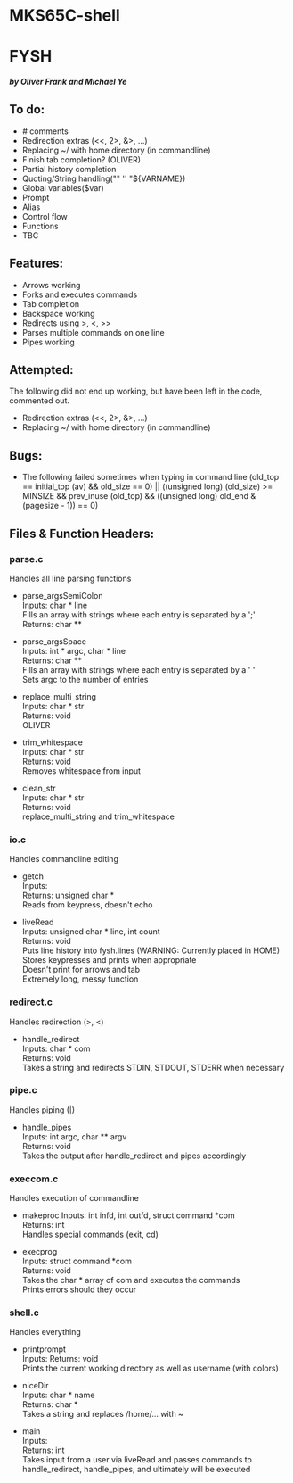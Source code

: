 # MKS65C-shell
# FYSH
##### by Oliver Frank and Michael Ye

## To do:
- \# comments
- Redirection extras (<<, 2>, &>, ...)
- Replacing ~/ with home directory (in commandline)   
- Finish tab completion? (OLIVER)
- Partial history completion
- Quoting/String handling("" '' "${VARNAME})
- Global variables($var)
- Prompt
- Alias
- Control flow
- Functions
- TBC

## Features:
- Arrows working  
- Forks and executes commands  
- Tab completion   
- Backspace working  
- Redirects using >, <, >>  
- Parses multiple commands on one line  
- Pipes working  

## Attempted:
The following did not end up working, but have been left in the code, commented out.
- Redirection extras (<<, 2>, &>, ...)
- Replacing ~/ with home directory (in commandline)   

## Bugs:
- The following failed sometimes when typing in command line
      (old_top == initial_top (av) && old_size == 0) ||
      ((unsigned long) (old_size) >= MINSIZE &&
      prev_inuse (old_top) && ((unsigned long) old_end
      & (pagesize - 1)) == 0)

## Files & Function Headers:
### parse.c
Handles all line parsing functions

- parse_argsSemiColon  
Inputs: char * line  
Fills an array with strings where each entry is separated by a ';'  
Returns: char **

- parse_argsSpace  
Inputs: int \* argc, char * line  
Returns: char **  
Fills an array with strings where each entry is separated by a ' '  
Sets argc to the number of entries

- replace_multi_string  
Inputs: char * str  
Returns: void  
OLIVER

- trim_whitespace  
Inputs: char * str  
Returns: void  
Removes whitespace from input

- clean_str  
Inputs: char * str  
Returns: void  
replace_multi_string and trim_whitespace

### io.c
Handles commandline editing
- getch  
Inputs:  
Returns: unsigned char *  
Reads from keypress, doesn't echo

- liveRead  
Inputs: unsigned char * line, int count  
Returns: void  
Puts line history into fysh.lines (WARNING: Currently placed in HOME)  
Stores keypresses and prints when appropriate  
Doesn't print for arrows and tab  
Extremely long, messy function  

### redirect.c
Handles redirection (>, <)

- handle_redirect  
Inputs: char * com  
Returns: void  
Takes a string and redirects STDIN, STDOUT, STDERR when necessary

### pipe.c
Handles piping (|)

- handle_pipes  
Inputs: int argc, char ** argv  
Returns:  void  
Takes the output after handle_redirect and pipes accordingly

### execcom.c
Handles execution of commandline

- makeproc
Inputs: int infd, int outfd, struct command \*com  
Returns: int  
Handles special commands (exit, cd)

- execprog  
Inputs: struct command \*com  
Returns: void  
Takes the char * array of com and executes the commands  
Prints errors should they occur  

### shell.c
Handles everything

- printprompt  
Inputs:
Returns: void  
Prints the current working directory as well as username (with colors)

- niceDir  
Inputs: char \* name  
Returns: char *  
Takes a string and replaces /home/... with ~

- main  
Inputs:   
Returns: int  
Takes input from a user via liveRead and passes commands to  
 handle_redirect, handle_pipes, and ultimately will be executed  
